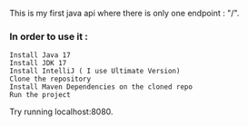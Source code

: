 This is my first java api where there is only one endpoint : "/".
### In order to use it :
    Install Java 17
    Install JDK 17
    Install IntelliJ ( I use Ultimate Version)
    Clone the repository
    Install Maven Dependencies on the cloned repo
    Run the project

Try running localhost:8080.
